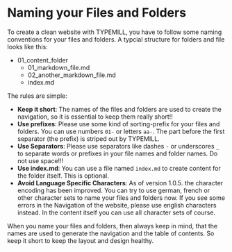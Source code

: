 # Naming your Files and Folders

To create a clean website with TYPEMILL, you have to follow some naming conventions for your files and folders. A typcial structure for folders and file looks like this:

- 01_content_folder
  - 01_markdown_file.md
  - 02_another_markdown_file.md
  - index.md

The rules are simple: 

- **Keep it short**: The names of the files and folders are used to create the navigation, so it is essential to keep them really short!!
- **Use prefixes**: Please use some kind of sorting-prefix for your files and folders. You can use numbers `01-` or letters `aa-`. The part before the first separator (the prefix) is striped out by TYPEMILL.
- **Use Separators**: Please use separators like dashes `-` or underscores `_` to separate words or prefixes in your file names and folder names. Do not use space!!!
- **Use index.md**: You can use a file named `index.md` to create content for the folder itself. This is optional.
- **Avoid Language Specific Characters**: As of version 1.0.5. the character encoding has been improved. You can try to use german, french or other character sets to name your files and folders now. If you see some errors in the Navigation of the website, please use english characters instead. In the content itself you can use all character sets of course.

When you name your files and folders, then always keep in mind, that the names are used to generate the navigation and the table of contents. So keep it short to keep the layout and design healthy.

